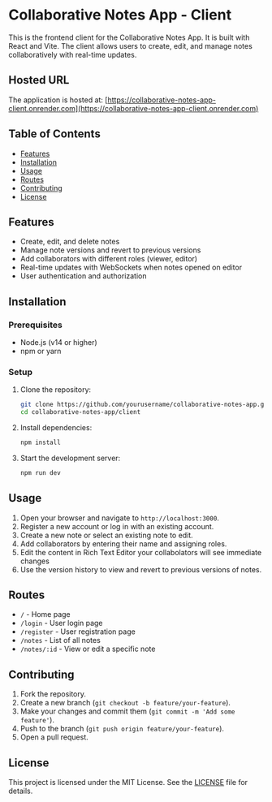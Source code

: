 # Collaborative Notes App - Client

This is the frontend client for the Collaborative Notes App. It is built with React and Vite. The client allows users to create, edit, and manage notes collaboratively with real-time updates.

## Hosted URL

The application is hosted at: [https://collaborative-notes-app-client.onrender.com](https://collaborative-notes-app-client.onrender.com)

## Table of Contents

- [Features](#features)
- [Installation](#installation)
- [Usage](#usage)
- [Routes](#routes)
- [Contributing](#contributing)
- [License](#license)

## Features

- Create, edit, and delete notes
- Manage note versions and revert to previous versions
- Add collaborators with different roles (viewer, editor)
- Real-time updates with WebSockets when notes opened on editor
- User authentication and authorization

## Installation

### Prerequisites

- Node.js (v14 or higher)
- npm or yarn

### Setup

1. Clone the repository:

   ```sh
   git clone https://github.com/yourusername/collaborative-notes-app.git
   cd collaborative-notes-app/client
   ```

2. Install dependencies:

   ```sh
   npm install
   ```

3. Start the development server:

   ```sh
   npm run dev
   ```

## Usage

1. Open your browser and navigate to `http://localhost:3000`.
2. Register a new account or log in with an existing account.
3. Create a new note or select an existing note to edit.
4. Add collaborators by entering their name and assigning roles.
5. Edit the content in Rich Text Editor your collabolators will see immediate changes
6. Use the version history to view and revert to previous versions of notes.

## Routes

- `/` - Home page
- `/login` - User login page
- `/register` - User registration page
- `/notes` - List of all notes
- `/notes/:id` - View or edit a specific note

## Contributing

1. Fork the repository.
2. Create a new branch (`git checkout -b feature/your-feature`).
3. Make your changes and commit them (`git commit -m 'Add some feature'`).
4. Push to the branch (`git push origin feature/your-feature`).
5. Open a pull request.

## License

This project is licensed under the MIT License. See the [LICENSE](../LICENSE) file for details.
